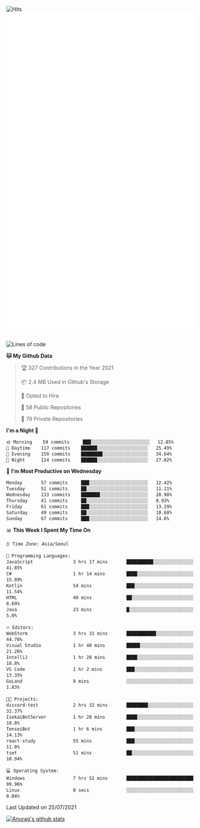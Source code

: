 ![Hits](https://hits.seeyoufarm.com/api/count/incr/badge.svg?url=https%3A%2F%2Fgithub.com%2Fkokose1234&count_bg=%2379C83D&title_bg=%23555555&icon=apple.svg&icon_color=%23E7E7E7&title=hits&edge_flat=false)
<br/>
![Metrics](https://github.com/kokose1234/kokose1234/blob/main/github-metrics.svg)

<!--START_SECTION:waka-->
![Lines of code](https://img.shields.io/badge/From%20Hello%20World%20I%27ve%20Written-12.6%20million%20lines%20of%20code-blue)

**🐱 My Github Data** 

> 🏆 327 Contributions in the Year 2021
 > 
> 📦 2.4 MB Used in Github's Storage 
 > 
> 💼 Opted to Hire
 > 
> 📜 58 Public Repositories 
 > 
> 🔑 79 Private Repositories  
 > 
**I'm a Night 🦉** 

```text
🌞 Morning    59 commits     ███░░░░░░░░░░░░░░░░░░░░░░   12.85% 
🌆 Daytime    117 commits    ██████░░░░░░░░░░░░░░░░░░░   25.49% 
🌃 Evening    159 commits    ████████░░░░░░░░░░░░░░░░░   34.64% 
🌙 Night      124 commits    ██████░░░░░░░░░░░░░░░░░░░   27.02%

```
📅 **I'm Most Productive on Wednesday** 

```text
Monday       57 commits     ███░░░░░░░░░░░░░░░░░░░░░░   12.42% 
Tuesday      51 commits     ██░░░░░░░░░░░░░░░░░░░░░░░   11.11% 
Wednesday    133 commits    ███████░░░░░░░░░░░░░░░░░░   28.98% 
Thursday     41 commits     ██░░░░░░░░░░░░░░░░░░░░░░░   8.93% 
Friday       61 commits     ███░░░░░░░░░░░░░░░░░░░░░░   13.29% 
Saturday     49 commits     ██░░░░░░░░░░░░░░░░░░░░░░░   10.68% 
Sunday       67 commits     ███░░░░░░░░░░░░░░░░░░░░░░   14.6%

```


📊 **This Week I Spent My Time On** 

```text
⌚︎ Time Zone: Asia/Seoul

💬 Programming Languages: 
JavaScript               3 hrs 17 mins       ██████████░░░░░░░░░░░░░░░   41.85% 
C#                       1 hr 14 mins        ████░░░░░░░░░░░░░░░░░░░░░   15.89% 
Kotlin                   54 mins             ███░░░░░░░░░░░░░░░░░░░░░░   11.54% 
HTML                     40 mins             ██░░░░░░░░░░░░░░░░░░░░░░░   8.69% 
Java                     23 mins             █░░░░░░░░░░░░░░░░░░░░░░░░   5.0%

🔥 Editors: 
WebStorm                 3 hrs 31 mins       ███████████░░░░░░░░░░░░░░   44.76% 
Visual Studio            1 hr 40 mins        █████░░░░░░░░░░░░░░░░░░░░   21.26% 
IntelliJ                 1 hr 28 mins        ████░░░░░░░░░░░░░░░░░░░░░   18.8% 
VS Code                  1 hr 2 mins         ███░░░░░░░░░░░░░░░░░░░░░░   13.35% 
GoLand                   8 mins              ░░░░░░░░░░░░░░░░░░░░░░░░░   1.83%

🐱‍💻 Projects: 
discord-test             2 hrs 32 mins       ████████░░░░░░░░░░░░░░░░░   32.37% 
IsekaiBotServer          1 hr 28 mins        ████░░░░░░░░░░░░░░░░░░░░░   18.8% 
TenseiBot                1 hr 6 mins         ███░░░░░░░░░░░░░░░░░░░░░░   14.13% 
react-study              55 mins             ███░░░░░░░░░░░░░░░░░░░░░░   11.8% 
tset                     51 mins             ██░░░░░░░░░░░░░░░░░░░░░░░   10.94%

💻 Operating System: 
Windows                  7 hrs 51 mins       █████████████████████████   99.96% 
Linux                    0 secs              ░░░░░░░░░░░░░░░░░░░░░░░░░   0.04%

```


 Last Updated on 25/07/2021
<!--END_SECTION:waka-->

[![Anurag's github stats](https://github-readme-stats.vercel.app/api?username=kokose1234&theme=dracula)](https://github.com/anuraghazra/github-readme-stats)



	
